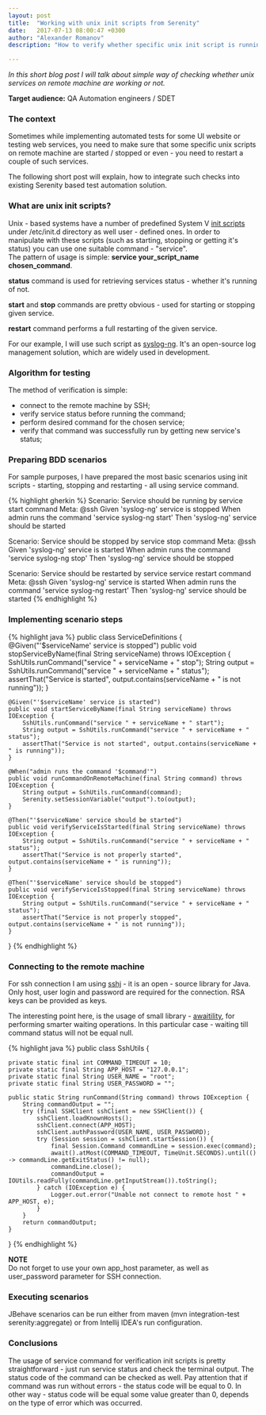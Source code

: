 ```yaml
---
layout: post
title:  "Working with unix init scripts from Serenity"
date:   2017-07-13 08:00:47 +0300
author: "Alexander Romanov"
description: "How to verify whether specific unix init script is running on remote machine?"

---
```


_In this short blog post I will talk about simple way of checking whether unix services on remote machine are working or not._ 

**Target audience:** QA Automation engineers / SDET 

### The context 

Sometimes while implementing automated tests for some UI website or testing web services, you need to make sure that some specific unix scripts on remote machine are started / stopped or even - you need to restart a couple of such services.  

The following short post will explain, how to integrate such checks into existing Serenity based test automation solution.   

### What are unix init scripts? 

Unix - based systems have a number of predefined System V [init scripts][init-scripts] under /etc/init.d directory as well user - defined ones. In order to manipulate with these scripts (such as starting, stopping or getting it's status) you can use one suitable command - "service".  
The pattern of usage is simple: **service your_script_name chosen_command**.  

**status** command is used for retrieving services status - whether it's running of not.  

**start** and **stop** commands are pretty obvious - used for starting or stopping given service.  

**restart** command performs a full restarting of the given service.  

For our example, I will use such script as [syslog-ng][syslog-ng]. It's an open-source log management solution, which are widely used in development.  

### Algorithm for testing

The method of verification is simple:  
 - connect to the remote machine by SSH;  
 - verify service status before running the command;  
 - perform desired command for the chosen service;  
 - verify that command was successfully run by getting new service's status;  

### Preparing BDD scenarios

For sample purposes, I have prepared the most basic scenarios using init scripts - starting, stopping and restarting - all using service command.  

{% highlight gherkin %}
Scenario: Service should be running by service start command
Meta:
@ssh
Given 'syslog-ng' service is stopped
When admin runs the command 'service syslog-ng start'
Then 'syslog-ng' service should be started

Scenario: Service should be stopped by service stop command
Meta:
@ssh
Given 'syslog-ng' service is started
When admin runs the command 'service syslog-ng stop'
Then 'syslog-ng' service should be stopped

Scenario: Service should be restarted by service service restart command
Meta:
@ssh
Given 'syslog-ng' service is started
When admin runs the command 'service syslog-ng restart'
Then 'syslog-ng' service should be started
{% endhighlight %}

### Implementing scenario steps

{% highlight java %}
public class ServiceDefinitions {
    @Given("'$serviceName' service is stopped")
    public void stopServiceByName(final String serviceName) throws IOException {
        SshUtils.runCommand("service " + serviceName + " stop");
        String output = SshUtils.runCommand("service " + serviceName + " status");
        assertThat("Service is started", output.contains(serviceName + " is not running"));
    }

    @Given("'$serviceName' service is started")
    public void startServiceByName(final String serviceName) throws IOException {
        SshUtils.runCommand("service " + serviceName + " start");
        String output = SshUtils.runCommand("service " + serviceName + " status");
        assertThat("Service is not started", output.contains(serviceName + " is running"));
    }

    @When("admin runs the command '$command'")
    public void runCommandOnRemoteMachine(final String command) throws IOException {
        String output = SshUtils.runCommand(command);
        Serenity.setSessionVariable("output").to(output);
    }

    @Then("'$serviceName' service should be started")
    public void verifyServiceIsStarted(final String serviceName) throws IOException {
        String output = SshUtils.runCommand("service " + serviceName + " status");
        assertThat("Service is not properly started", output.contains(serviceName + " is running"));
    }

    @Then("'$serviceName' service should be stopped")
    public void verifyServiceIsStopped(final String serviceName) throws IOException {
        String output = SshUtils.runCommand("service " + serviceName + " status");
        assertThat("Service is not properly stopped", output.contains(serviceName + " is not running"));
    }
}
{% endhighlight %}

### Connecting to the remote machine

For ssh connection I am using [sshj][sshj] - it is an open - source library for Java. Only host, user login and password are required for the connection. RSA keys can be provided as keys.  

The interesting point here, is the usage of small library - [awaitility][awaitility], for performing smarter waiting operations. In this particular case - waiting till command status will not be equal null. 

{% highlight java %}
public class SshUtils {

    private static final int COMMAND_TIMEOUT = 10;
    private static final String APP_HOST = "127.0.0.1";
    private static final String USER_NAME = "root";
    private static final String USER_PASSWORD = "";

    public static String runCommand(String command) throws IOException {
        String commandOutput = "";
        try (final SSHClient sshClient = new SSHClient()) {
            sshClient.loadKnownHosts();
            sshClient.connect(APP_HOST);
            sshClient.authPassword(USER_NAME, USER_PASSWORD);
            try (Session session = sshClient.startSession()) {
                final Session.Command commandLine = session.exec(command);
                await().atMost(COMMAND_TIMEOUT, TimeUnit.SECONDS).until(() -> commandLine.getExitStatus() != null);
                commandLine.close();
                commandOutput = IOUtils.readFully(commandLine.getInputStream()).toString();
            } catch (IOException e) {
                Logger.out.error("Unable not connect to remote host " + APP_HOST, e);
            }
        }
        return commandOutput;
    }
}
{% endhighlight %}

**NOTE**  
Do not forget to use your own app_host parameter, as well as user_password parameter for SSH connection.  

### Executing scenarios

JBehave scenarios can be run either from maven (mvn integration-test serenity:aggregate) or from Intellij IDEA's run configuration.  

### Conclusions
The usage of service command for verification init scripts is pretty straightforward - just run service status and check the terminal output. The status code of the command can be checked as well. Pay attention that if command was run without errors - the status code will be equal to 0. In other way - status code will be equal some value greater than 0, depends on the type of error which was occurred.   

[init-scripts]: http://www.tutorialspoint.com/unix_commands/service.htm
[syslog-ng]: https://syslog-ng.org/
[sshj]: https://github.com/hierynomus/sshj
[awaitility]: https://github.com/awaitility/awaitility
